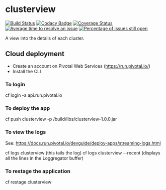 # clusterview

[![Build Status](https://travis-ci.org/mahanhz/clusterview.svg?branch=master)](https://travis-ci.org/mahanhz/clusterview)
[![Codacy Badge](https://api.codacy.com/project/badge/Grade/e5ac24c87a284c539578f2655539bf2c)](https://www.codacy.com/app/mahanhz/clusterview?utm_source=github.com&amp;utm_medium=referral&amp;utm_content=mahanhz/clusterview&amp;utm_campaign=Badge_Grade)
[![Coverage Status](https://coveralls.io/repos/github/mahanhz/clusterview/badge.svg?branch=master)](https://coveralls.io/github/mahanhz/clusterview?branch=master)
[![Average time to resolve an issue](http://isitmaintained.com/badge/resolution/mahanhz/clusterview.svg)](http://isitmaintained.com/project/mahanhz/clusterview "Average time to resolve an issue")
[![Percentage of issues still open](http://isitmaintained.com/badge/open/mahanhz/clusterview.svg)](http://isitmaintained.com/project/mahanhz/clusterview "Percentage of issues still open")

A view into the details of each cluster.

## Cloud deployment

* Create an account on Pivotal Web Services (https://run.pivotal.io/)
* Install the CLI

### To login

cf login -a api.run.pivotal.io

### To deploy the app

cf push clusterview -p /build/libs/clusterview-1.0.0.jar

### To view the logs

See: https://docs.run.pivotal.io/devguide/deploy-apps/streaming-logs.html

cf logs clusterview (this tails the log)
cf logs clusterview --recent (displays all the lines in the Loggregator buffer)

### To restage the application

cf restage clusterview